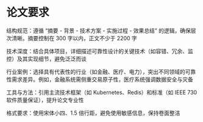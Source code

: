 # 论文要求

结构规范：遵循 “摘要 - 背景 - 技术方案 - 实施过程 - 效果总结” 的逻辑，确保层次清晰。摘要控制在 300 字以内，正文不少于 2200 字

技术深度：结合具体项目，详细描述可靠性设计的关键技术（如容错、冗余、监控）及其实现细节，避免泛泛而谈

行业案例：选择具有代表性的行业（如金融、医疗、电力），突出不同领域的可靠性需求差异。例如，金融系统需侧重交易原子性，医疗系统强调数据安全与灾备

工具与方法：引用主流技术框架（如 Kubernetes、Redis）和标准（如 IEEE 730 软件质量保证），提升论文专业性

格式要求：使用宋体小四、1.5 倍行距，避免使用敏感信息，保持卷面整洁
